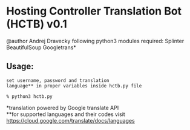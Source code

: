 # Hosting Controller Translation Bot (HCTB) v0.1
@author Andrej Dravecky
following python3 modules required:
Splinter
BeautifulSoup
Googletrans*

## Usage:
    set username, password and translation
    language** in proper variables inside hctb.py file

    % python3 hctb.py

*translation powered by Google translate API  
*\*for supported languages and their codes visit https://cloud.google.com/translate/docs/languages

